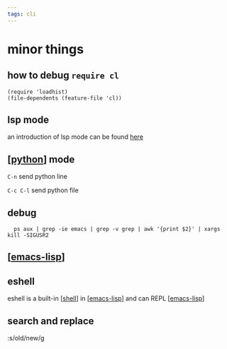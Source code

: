 ```yaml
---
tags: cli
---
```


# minor things

## how to debug `require cl`

```emacs-lisp
(require 'loadhist)
(file-dependents (feature-file 'cl))
```

## lsp mode

an introduction of lsp mode can be found [here](https://emacs-lsp.github.io/lsp-mode/tutorials/how-to-turn-off/)

## [[python]] mode

`C-n` send python line

`C-c C-l` send python file

## debug

```shell
  ps aux | grep -ie emacs | grep -v grep | awk '{print $2}' | xargs kill -SIGUSR2
```

## [[emacs-lisp]]

## eshell

eshell is a built-in [[shell]] in [[emacs-lisp]] and can REPL [[emacs-lisp]]

## search and replace

:s/old/new/g

[//begin]: # "Autogenerated link references for markdown compatibility"
[python]: ../../docs/python/python.md "python"
[emacs-lisp]: emacs-lisp.md "cl-lib"
[shell]: ../../docs/tools/shell.md "shell"
[//end]: # "Autogenerated link references"
